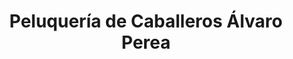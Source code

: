 ---
title: "Peluquería de Caballeros Álvaro Perea"
url: /facinas/peluqueria-de-caballeros-alvaro-perea/
shop: peluquería
---